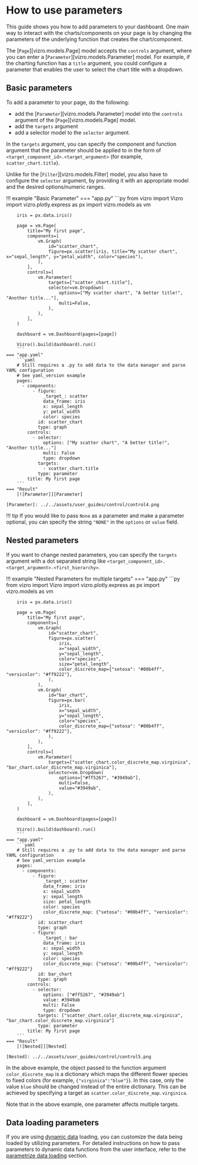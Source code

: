# How to use parameters

This guide shows you how to add parameters to your dashboard. One main way to interact with the charts/components on your page is by changing the parameters of the underlying function that creates the chart/component.

The [`Page`][vizro.models.Page] model accepts the `controls` argument, where you can enter a [`Parameter`][vizro.models.Parameter] model. For example, if the charting function has a `title` argument, you could configure a parameter that enables the user to select the chart title with a dropdown.

## Basic parameters

To add a parameter to your page, do the following:

- add the [`Parameter`][vizro.models.Parameter] model into the `controls` argument of the [`Page`][vizro.models.Page] model.
- add the `targets` argument
- add a selector model to the `selector` argument.

In the `targets` argument, you can specify the component and function argument that the parameter should be applied to in the form of `<target_component_id>.<target_argument>` (for example, `scatter_chart.title`).

Unlike for the [`Filter`][vizro.models.Filter] model, you also have to configure the `selector` argument, by providing it with an appropriate model and the desired options/numeric ranges.

!!! example "Basic Parameter"
    === "app.py"
        ```py
        from vizro import Vizro
        import vizro.plotly.express as px
        import vizro.models as vm

        iris = px.data.iris()

        page = vm.Page(
            title="My first page",
            components=[
                vm.Graph(
                    id="scatter_chart",
                    figure=px.scatter(iris, title="My scatter chart", x="sepal_length", y="petal_width", color="species"),
                ),
            ],
            controls=[
                vm.Parameter(
                    targets=["scatter_chart.title"],
                    selector=vm.Dropdown(
                        options=["My scatter chart", "A better title!", "Another title..."],
                        multi=False,
                    ),
                ),
            ],
        )

        dashboard = vm.Dashboard(pages=[page])

        Vizro().build(dashboard).run()
        ```
    === "app.yaml"
        ```yaml
        # Still requires a .py to add data to the data manager and parse YAML configuration
        # See yaml_version example
        pages:
          - components:
              - figure:
                  _target_: scatter
                  data_frame: iris
                  x: sepal_length
                  y: petal_width
                  color: species
                id: scatter_chart
                type: graph
            controls:
              - selector:
                  options: ["My scatter chart", "A better title!", "Another title..."]
                  multi: False
                  type: dropdown
                targets:
                  - scatter_chart.title
                type: parameter
            title: My first page
        ```
    === "Result"
        [![Parameter]][Parameter]

    [Parameter]: ../../assets/user_guides/control/control4.png

!!! tip
    If you would like to pass `None` as a parameter and make a parameter optional, you can specify the string `"NONE"` in the `options` or `value` field.

## Nested parameters

If you want to change nested parameters, you can specify the `targets` argument with a dot separated string like `<target_component_id>.<target_argument>.<first_hierarchy>`.

!!! example "Nested Parameters for multiple targets"
    === "app.py"
        ```py
        from vizro import Vizro
        import vizro.plotly.express as px
        import vizro.models as vm

        iris = px.data.iris()

        page = vm.Page(
            title="My first page",
            components=[
                vm.Graph(
                    id="scatter_chart",
                    figure=px.scatter(
                        iris,
                        x="sepal_width",
                        y="sepal_length",
                        color="species",
                        size="petal_length",
                        color_discrete_map={"setosa": "#00b4ff", "versicolor": "#ff9222"},
                    ),
                ),
                vm.Graph(
                    id="bar_chart",
                    figure=px.bar(
                        iris,
                        x="sepal_width",
                        y="sepal_length",
                        color="species",
                        color_discrete_map={"setosa": "#00b4ff", "versicolor": "#ff9222"},
                    ),
                ),
            ],
            controls=[
                vm.Parameter(
                    targets=["scatter_chart.color_discrete_map.virginica", "bar_chart.color_discrete_map.virginica"],
                    selector=vm.Dropdown(
                        options=["#ff5267", "#3949ab"],
                        multi=False,
                        value="#3949ab",
                    ),
                ),
            ],
        )

        dashboard = vm.Dashboard(pages=[page])

        Vizro().build(dashboard).run()
        ```
    === "app.yaml"
        ```yaml
        # Still requires a .py to add data to the data manager and parse YAML configuration
        # See yaml_version example
        pages:
          - components:
              - figure:
                  _target_: scatter
                  data_frame: iris
                  x: sepal_width
                  y: sepal_length
                  size: petal_length
                  color: species
                  color_discrete_map: {"setosa": "#00b4ff", "versicolor": "#ff9222"}
                id: scatter_chart
                type: graph
              - figure:
                  _target_: bar
                  data_frame: iris
                  x: sepal_width
                  y: sepal_length
                  color: species
                  color_discrete_map: {"setosa": "#00b4ff", "versicolor": "#ff9222"}
                id: bar_chart
                type: graph
            controls:
              - selector:
                  options: ["#ff5267", "#3949ab"]
                  value: #3949ab
                  multi: False
                  type: dropdown
                targets: ["scatter_chart.color_discrete_map.virginica", "bar_chart.color_discrete_map.virginica"]
                type: parameter
            title: My first page
        ```
    === "Result"
        [![Nested]][Nested]

    [Nested]: ../../assets/user_guides/control/control5.png

In the above example, the object passed to the function argument `color_discrete_map` is a dictionary which maps the different flower species to fixed colors (for example, `{"virginica":"blue"}`). In this case, only the value `blue` should be changed instead of the entire dictionary. This can be achieved by specifying a target as `scatter.color_discrete_map.virginica`.

Note that in the above example, one parameter affects multiple targets.

## Data loading parameters

If you are using [dynamic data](data.md/#dynamic-data) loading, you can customize the data being loaded by utilizing parameters. For detailed instructions on how to pass parameters to dynamic data functions from the user interface, refer to the [parametrize data loading](data.md/#parametrize-data-loading) section.
